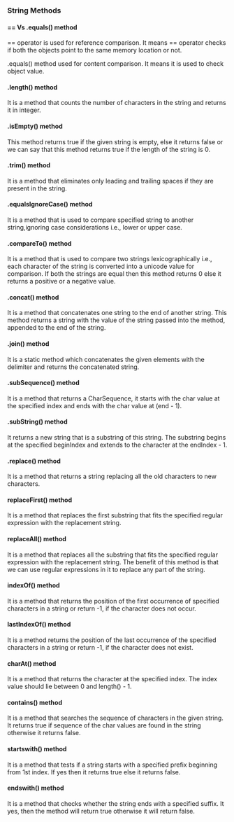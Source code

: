### String Methods 

#### == Vs .equals() method 

== operator is used for reference comparison. It means == operator checks if both the objects point to the same memory location or not.

.equals() method used for content comparison. It means it is used to check object value.

#### .length() method 

It is a method that counts the number of characters in the string and returns it in integer.

#### .isEmpty() method 

This method returns true if the given string is empty, else it returns false or we can say that this method returns true if the length of the string is 0.

#### .trim() method 

It is a method that eliminates only leading and trailing spaces if they are present in the string.

#### .equalsIgnoreCase() method 

It is a method that is used to compare specified string to another string,ignoring case considerations i.e., lower or upper case.

#### .compareTo() method 

It is a method that is used to compare two strings lexicographically i.e., each character of the string is converted into a unicode value for comparison. If both the strings are equal then this method returns 0 else it returns a positive or a negative value.

#### .concat() method

It is a method that concatenates one string to the end of another string. This method returns a string with the value of the string passed into the method, appended to the end of the string.

#### .join() method 

It is a static method which concatenates the given elements with the delimiter and returns the concatenated string.

#### .subSequence() method 

It is a method that returns a CharSequence, it starts with the char value at the specified index and ends with the char value at (end - 1).

#### .subString() method 

It returns a new string that is a substring of this string. The substring begins at the specified beginIndex and extends to the character at the endIndex - 1.

#### .replace() method 

It is a method that returns a string replacing all the old characters to new characters.

#### replaceFirst() method

It is a method that replaces the first substring that fits the specified regular expression with the replacement string.

#### replaceAll() method

It is a method that replaces all the substring that fits the specified regular expression with the replacement string. The benefit of this method is that we can use regular expressions in it to replace any part of the string.

#### indexOf() method 

It is a method that returns the position of the first occurrence of specified characters in a string or return -1, if the character does not occur.

#### lastIndexOf() method 

It is a method returns the position of the last occurrence of the specified characters in a string or return -1, if the character does not exist.

#### charAt() method

It is a method that returns the character at the specified index. The index value should lie between 0 and length() - 1.

#### contains() method 

It is a method that searches the sequence of characters in the given string. It returns true if sequence of the char values are found in the string otherwise it returns false.

#### startswith() method 

It is a method that tests if a string starts with a specified prefix beginning from 1st index. If yes then it returns true else it returns false.

#### endswith() method 

It is a method that checks whether the string ends with a specified suffix. It yes, then the method will return true otherwise it will return false.